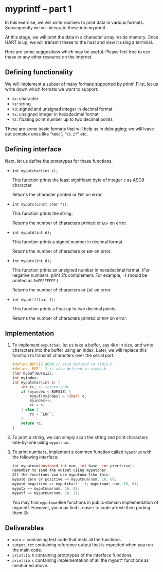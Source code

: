 # myprintf – part 1

In this exercise, we will write routines to print data in various formats.
Subsequently we will integrate these into myprintf.

At this stage, we will print the data in a character array inside memory.
Once UART is up, we will transmit these to the host and view it using a terminal.

Here are some suggestions which may be useful.
Please feel free to use these or any other resource on the internet.

## Defining functionality

We will implement a subset of many formats supported by printf.
First, let us write down which formats we want to support:

- `%c`: character
- `%s`: string
- `%d`: signed and unsigned integer in decimal format
- `%x`: unsigned integer in hexadecimal format
- `%f`: floating point number up to two decimal points

These are some basic formats that will help us in debugging; we will leave out complex ones like “`%06d`”, “`%3.2f`” etc.

## Defining interface

Next, let us define the prototypes for these functions.

- `int myputchar(int c);`

    This function prints the least significant byte of integer c as ASCII character.

    Returns the character printed or `EOF` on error.

- `int myputs(const char *s);`

    This function prints the string.

    Returns the number of characters printed or `EOF` on error.

- `int myputd(int d);`

    This function prints a signed number in decimal format.

    Returns the number of characters or `EOF` on error.

- `int myputx(int d);`

    This function prints an unsigned number in hexadecimal format.
    (For negative numbers, print 2’s complement. For example, -1 should be printed as `0xFFFFFFFF`.)

    Returns the number of characters or `EOF` on error.

- `int myputf(float f);`

    This function prints a float up to two decimal points.

    Returns the number of characters printed or `EOF` on error.

## Implementation

1. To implement `myputchar`, let us take a buffer, say 4kb in size, and write characters into the buffer using an index.
    Later, we will replace this function to transmit characters over the serial port.

    ```C
    #define BUFSIZ 4096 // also defined in stdio.h
    #define `EOF` -1 // also defined in stdio.h
    char mybuf[BUFSIZ];
    int myindex;
    int myputchar(int c) {
        int rc; // return code
        if (myindex < BUFSIZ) {
            mybuf[myindex] = (char) c;
            myindex++;
            rc = c;
        } else {
            rc = `EOF`;
        }
        return rc;
    }
    ```

2. To print a string, we can simply scan the string and print characters one-by-one using `myputchar`.

3. To print numbers, implement a common function called `myputnum` with the following interface:

    ```C
    int myputnum(unsigned int num, int base, int precision);
    Remember to send the output using myputchar.
    All the functions can use myputnum like this:
    myputd zero or positive => myputnum(num, 10, 0);
    myputd negaitive => myputchar('-'); myputnum(-num, 10, 0);
    myputx => myputnum(num, 16, 0);
    myputf => myputnum(num, 10, 2);
    ```

    You may find `myputnum`-like functions in public-domain implementation of myprintf.
    However, you may find it easier to code afresh then porting them 😊

## Deliverables

- `main.c` containing test code that tests all the functions.
- `output.txt` containing reference output that is expected when you run the main code.
- `printlib.h` containing prototypes of the interface functions.
- `printlib.c` containing implementation of all the myput* functions as mentioned above.
